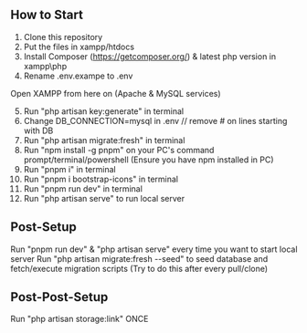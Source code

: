 ## How to Start

1. Clone this repository
2. Put the files in xampp/htdocs
3. Install Composer (https://getcomposer.org/) & latest php version in xampp\php
4. Rename .env.exampe to .env

Open XAMPP from here on (Apache & MySQL services)

5. Run "php artisan key:generate" in terminal
6. Change DB_CONNECTION=mysql in .env // remove # on lines starting with DB
7. Run "php artisan migrate:fresh" in terminal
8. Run "npm install -g pnpm" on your PC's command prompt/terminal/powershell (Ensure you have npm installed in PC)
9. Run "pnpm i" in terminal
10. Run "pnpm i bootstrap-icons" in terminal
11. Run "pnpm run dev" in terminal
12. Run "php artisan serve" to run local server

## Post-Setup

Run "pnpm run dev" & "php artisan serve" every time you want to start local server
Run "php artisan migrate:fresh --seed" to seed database and fetch/execute migration scripts (Try to do this after every pull/clone)

## Post-Post-Setup

Run "php artisan storage:link" ONCE